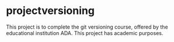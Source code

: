 # projectversioning
This project is to complete the git versioning course, offered by the educational institution ADA. This project has academic purposes.
